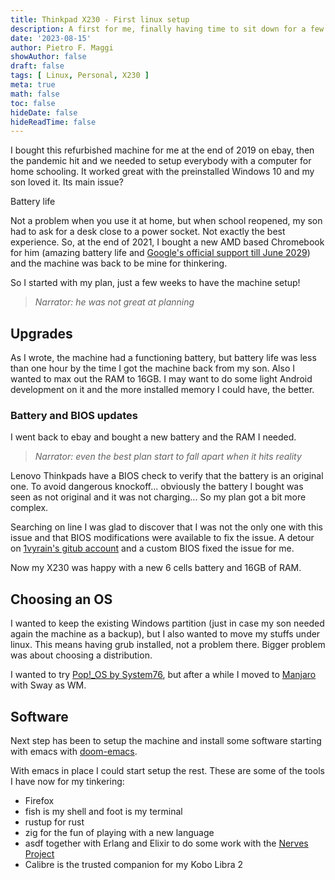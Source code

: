 ```yaml
---
title: Thinkpad X230 - First linux setup
description: A first for me, finally having time to sit down for a few evenings and setup my Thinkpad X230 with linux. This is supposed to be my thinkering machine for the coming months.
date: '2023-08-15'
author: Pietro F. Maggi
showAuthor: false
draft: false
tags: [ Linux, Personal, X230 ]
meta: true
math: false
toc: false
hideDate: false
hideReadTime: false
---
```


I bought this refurbished machine for me at the end of 2019 on ebay, then the pandemic hit and we needed to setup everybody with a computer for home schooling. It worked great with the preinstalled Windows 10 and my son loved it. Its main issue?

Battery life

Not a problem when you use it at home, but when school reopened, my son had to ask for a desk close to a power socket. Not exactly the best experience.
So, at the end of 2021, I bought a new AMD based Chromebook for him (amazing battery life and [Google's official support till June 2029][1]) and the machine was back to be mine for thinkering.

So I started with my plan, just a few weeks to have the machine setup!

> *Narrator: he was not great at planning*

## Upgrades

As I wrote, the machine had a functioning battery, but battery life was less than one hour by the time I got the machine back from my son. Also I wanted to max out the RAM to 16GB. I may want to do some light Android development on it and the more installed memory I could have, the better.

### Battery and BIOS updates

I went back to ebay and bought a new battery and the RAM I needed.

> *Narrator: even the best plan start to fall apart when it hits reality*

Lenovo Thinkpads have a BIOS check to verify that the battery is an original one. To avoid dangerous knockoff... obviously the battery I bought was seen as not original and it was not charging... So my plan got a bit more complex.

Searching on line I was glad to discover that I was not the only one with this issue and that BIOS modifications were available to fix the issue. A detour on [1vyrain's gitub account][2] and a custom BIOS fixed the issue for me.

Now my X230 was happy with a new 6 cells battery and 16GB of RAM.

## Choosing an OS

I wanted to keep the existing Windows partition (just in case my son needed again the machine as a backup), but I also wanted to move my stuffs under linux. This means having grub installed, not a problem there. Bigger problem was about choosing a distribution.

I wanted to try [Pop!_OS by System76][3], but after a while I moved to [Manjaro][4] with Sway as WM.

## Software

Next step has been to setup the machine and install some software starting with emacs with [doom-emacs][5].

With emacs in place I could start setup the rest. These are some of the tools I have now for my tinkering:

- Firefox
- fish is my shell and foot is my terminal
- rustup for rust
- zig for the fun of playing with a new language
- asdf together with Erlang and Elixir to do some work with the [Nerves Project][6]
- Calibre is the trusted companion for my Kobo Libra 2

[1]: https://support.google.com/chrome/a/answer/6220366?hl=en#zippy=%2Chp
[2]: https://github.com/n4ru/1vyrain/
[3]: https://pop.system76.com/
[4]: https://manjaro.org/
[5]: https://github.com/doomemacs/doomemacs
[6]: https://nerves-project.org/
